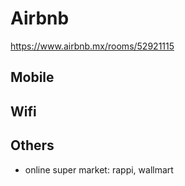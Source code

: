 # Airbnb
https://www.airbnb.mx/rooms/52921115



## Mobile
## Wifi


## Others

- online super market: rappi, wallmart
